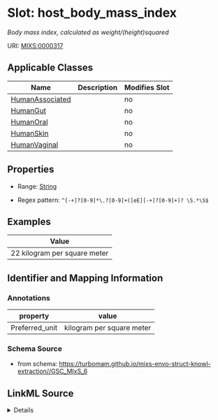 # Slot: host_body_mass_index


_Body mass index, calculated as weight/(height)squared_



URI: [MIXS:0000317](https://w3id.org/mixs/0000317)



<!-- no inheritance hierarchy -->




## Applicable Classes

| Name | Description | Modifies Slot |
| --- | --- | --- |
[HumanAssociated](HumanAssociated.md) |  |  no  |
[HumanGut](HumanGut.md) |  |  no  |
[HumanOral](HumanOral.md) |  |  no  |
[HumanSkin](HumanSkin.md) |  |  no  |
[HumanVaginal](HumanVaginal.md) |  |  no  |







## Properties

* Range: [String](String.md)

* Regex pattern: `^[-+]?[0-9]*\.?[0-9]+([eE][-+]?[0-9]+)? \S.*\S$`






## Examples

| Value |
| --- |
| 22 kilogram per square meter |

## Identifier and Mapping Information





### Annotations

| property | value |
| --- | --- |
| Preferred_unit | kilogram per square meter |



### Schema Source


* from schema: https://turbomam.github.io/mixs-envo-struct-knowl-extraction//GSC_MIxS_6




## LinkML Source

<details>
```yaml
name: host_body_mass_index
annotations:
  Preferred_unit:
    tag: Preferred_unit
    value: kilogram per square meter
description: Body mass index, calculated as weight/(height)squared
title: host body-mass index
notes:
- host
- host.
examples:
- value: 22 kilogram per square meter
from_schema: https://turbomam.github.io/mixs-envo-struct-knowl-extraction//GSC_MIxS_6
rank: 1000
slot_uri: MIXS:0000317
multivalued: false
alias: host_body_mass_index
domain_of:
- HumanAssociated
- HumanGut
- HumanOral
- HumanSkin
- HumanVaginal
range: string
required: false
recommended: false
pattern: ^[-+]?[0-9]*\.?[0-9]+([eE][-+]?[0-9]+)? \S.*\S$

```
</details>